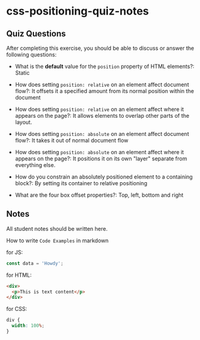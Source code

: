 # css-positioning-quiz-notes

## Quiz Questions

After completing this exercise, you should be able to discuss or answer the following questions:

- What is the **default** value for the `position` property of HTML elements?: Static

- How does setting `position: relative` on an element affect document flow?: It offsets it a specified amount from its normal position within the document

- How does setting `position: relative` on an element affect where it appears on the page?: It allows elements to overlap other parts of the layout.

- How does setting `position: absolute` on an element affect document flow?: It takes it out of normal document flow

- How does setting `position: absolute` on an element affect where it appears on the page?: It positions it on its own "layer" separate from everything else.

- How do you constrain an absolutely positioned element to a containing block?: By setting its container to relative positioning

- What are the four box offset properties?: Top, left, bottom and right

## Notes

All student notes should be written here.

How to write `Code Examples` in markdown

for JS:

```javascript
const data = 'Howdy';
```

for HTML:

```html
<div>
  <p>This is text content</p>
</div>
```

for CSS:

```css
div {
  width: 100%;
}
```
